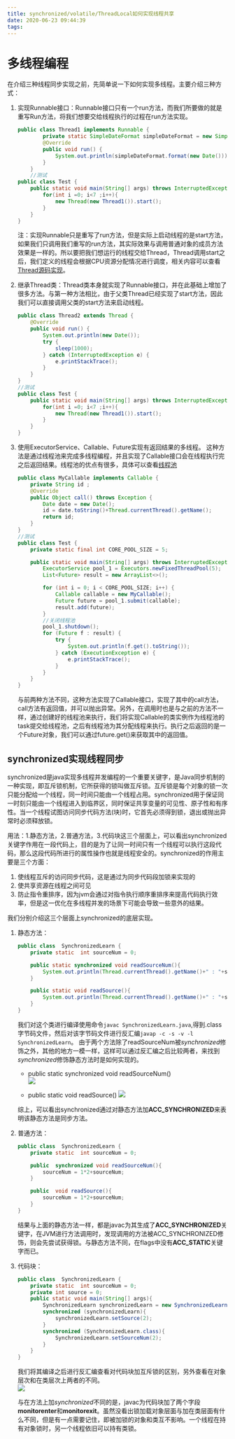 ```yaml
---
title: synchronized/volatile/ThreadLocal如何实现线程共享
date: 2020-06-23 09:44:39
tags:
---
```

# 多线程编程
在介绍三种线程同步实现之前，先简单说一下如何实现多线程。主要介绍三种方式：  
1. 实现Runnable接口：Runnable接口只有一个run方法，而我们所要做的就是重写Run方法，将我们想要交给线程执行的过程在run方法实现。  
    ```java
    public class Thread1 implements Runnable {
            private static SimpleDateFormat simpleDateFormat = new SimpleDateFormat("yyyy-MM-DD hh:mm:ss");
            @Override
            public void run() {
                System.out.println(simpleDateFormat.format(new Date()));
            }
        }
        //测试
    public class Test {
        public static void main(String[] args) throws InterruptedException {
            for(int i =0; i<7 ;i++){
                new Thread(new Thread1()).start();
            }
        }
    } 
    ```
    注：实现Runnable只是重写了run方法，但是实际上启动线程的是start方法，如果我们只调用我们重写的run方法，其实际效果与调用普通对象的成员方法效果是一样的。所以要把我们想运行的线程交给Thread，Thread调用start之后，我们定义的线程会根据CPU资源分配情况进行调度，相关内容可以查看[Thread源码实现](./Thread源码解析.md)。

2. 继承Thread类：Thread类本身就实现了Runnable接口，并在此基础上增加了很多方法。与第一种方法相比，由于父类Thread已经实现了start方法，因此我们可以直接调用父类的start方法来启动线程。
    ```java
    public class Thread2 extends Thread {
        @Override
        public void run() {
            System.out.println(new Date());
            try {
                sleep(1000);
            } catch (InterruptedException e) {
                e.printStackTrace();
            }
        }
    }
    //测试
    public class Test {
        public static void main(String[] args) throws InterruptedException {
            for(int i =0; i<7 ;i++){
                new Thread(new Thread1()).start();
            }
        }
    }
    ```
3. 使用ExecutorService、Callable、Future实现有返回结果的多线程。
这种方法是通过线程池来完成多线程编程，并且实现了Callable接口会在线程执行完之后返回结果。线程池的优点有很多，具体可以查看[线程池]()  

    ```java
    public class MyCallable implements Callable {
        private String id ;
        @Override
        public Object call() throws Exception {
            Date date = new Date();
            id = date.toString()+Thread.currentThread().getName();
            return id;
        }
    }
    //测试
    public class Test {
        private static final int CORE_POOL_SIZE = 5;

        public static void main(String[] args) throws InterruptedException {
            ExecutorService pool_1 = Executors.newFixedThreadPool(5);
            List<Future> result = new ArrayList<>();

            for (int i = 0; i < CORE_POOL_SIZE; i++) {
                Callable callable = new MyCallable();
                Future future = pool_1.submit(callable);
                result.add(future);
            }
            //关闭线程池
            pool_1.shutdown();
            for (Future f : result) {
                try {
                    System.out.println(f.get().toString());
                } catch (ExecutionException e) {
                    e.printStackTrace();
                }
            }
        }
    }
    ```
    与前两种方法不同，这种方法实现了Callable接口，实现了其中的call方法，call方法有返回值，并可以抛出异常。另外，在调用时也是与之前的方法不一样，通过创建好的线程池来执行，我们将实现Callable的类实例作为线程池的task提交给线程池，之后有线程池为其分配线程来执行。执行之后返回的是一个Future对象，我们可以通过future.get()来获取其中的返回值。

## synchronized实现线程同步
synchronized是java实现多线程并发编程的一个重要关键字，是Java同步机制的一种实现，即互斥锁机制，它所获得的锁叫做互斥锁。互斥锁是每个对象的锁一次只能分配给一个线程，同一时间只能由一个线程占用。synchronized用于保证同一时刻只能由一个线程进入到临界区，同时保证共享变量的可见性、原子性和有序性。当一个线程试图访问同步代码方法(块)时，它首先必须得到锁，退出或抛出异常时必须释放锁。

用法：1.静态方法，2.普通方法，3.代码块这三个层面上，可以看出synchronized关键字作用在一段代码上，目的是为了让同一时间只有一个线程可以执行这段代码，那么这段代码所进行的属性操作也就是线程安全的。synchronized的作用主要是三个方面：  
1. 使线程互斥的访问同步代码，这是通过为同步代码段加锁来实现的 
2. 使共享资源在线程之间可见
3. 防止指令重排序，因为jvm会通过对指令执行顺序重排序来提高代码执行效率，但是这一优化在多线程并发的场景下可能会导致一些意外的结果。

我们分别介绍这三个层面上synchronized的底层实现。
1. 静态方法：  
    ```java
    public class  SynchronizedLearn {
        private static  int sourceNum = 0;

        public static synchronized void readSourceNum(){
            System.out.println(Thread.currentThread().getName()+" : "+sourceNum++);
        }

        public static void readSource(){
            System.out.println(Thread.currentThread().getName()+" : "+sourceNum++);
        }
    }    
    ```
    我们对这个类进行编译使用命令```javac SynchronizedLearn.java```,得到.class字节码文件，然后对该字节码文件进行反汇编```javap -c -s -v -l SynchronizedLearn```。
    由于两个方法除了readSourceNum被*synchronized*修饰之外，其他的地方一模一样，这样可以通过反汇编之后比较两者，来找到*synchronized*修饰静态方法时是如何实现的。  
    - public static synchronized void readSourceNum()  
    ![](2020-06-23-16-56-05.png)

    - public static void readSource()
    ![](2020-06-23-16-55-11.png)

    综上，可以看出synchronized通过对静态方法加**ACC_SYNCHRONIZED**来表明该静态方法是同步方法。

2. 普通方法：
    ```java
    public class  SynchronizedLearn {
        private static  int sourceNum = 0;

        public  synchronized void readSourceNum(){
            sourceNum = 1*2+sourceNum;
        }

        public  void readSource(){
            sourceNum = 1*2+sourceNum;
        }
    }
    ```
    结果与上面的静态方法一样，都是javac为其生成了**ACC_SYNCHRONIZED**关键字，在JVM进行方法调用时，发现调用的方法被ACC_SYNCHRONIZED修饰，则会先尝试获得锁。与静态方法不同，在flags中没有**ACC_STATIC**关键字而已。

3. 代码块： 
    ```java
    public class  SynchronizedLearn {
        private static  int sourceNum = 0;
        private int source = 0;
        public static void main(String[] args){
            SynchronizedLearn synchronizedLearn = new SynchronizedLearn();
            synchronized (synchronizedLearn){
                synchronizedLearn.setSource(2);
            }
            synchronized (SynchronizedLearn.class){
                SynchronizedLearn.setSourceNum(2);
            }
        }
    }    
    ```
    我们将其编译之后进行反汇编查看对代码块加互斥锁的区别，另外查看在对象层次和在类层次上两者的不同。  
    ![](2020-06-23-17-41-09.png)  

    与在方法上加*synchronized*不同的是，javac为代码块加了两个字段**monitorenter**和**monitorexit**。虽然没看出锁加载对象层面与加在类层面有什么不同，但是有一点需要记住，即被加锁的对象和类互不影响。一个线程在持有对象锁时，另一个线程依旧可以持有类锁。
